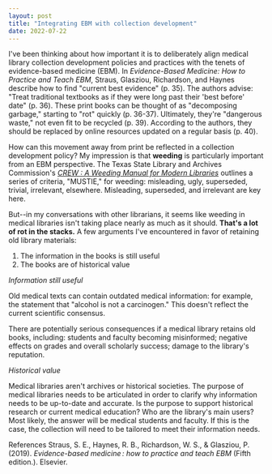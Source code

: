 ```yaml
---
layout: post
title: "Integrating EBM with collection development"
date: 2022-07-22
---
```


I've been thinking about how important it is to deliberately align medical library collection development policies and practices with the tenets of evidence-based medicine (EBM). In *Evidence-Based Medicine: How to Practice and Teach EBM*, Straus, Glasziou, Richardson, and Haynes describe how to find "current best evidence" (p. 35). The authors advise: "Treat traditional textbooks as if they were long past their 'best before' date" (p. 36). These print books can be thought of as "decomposing garbage," starting to "rot" quickly (p. 36-37). Ultimately, they're "dangerous waste," not even fit to be recycled (p. 39). According to the authors, they should be replaced by online resources updated on a regular basis (p. 40).

How can this movement away from print be reflected in a collection development policy? My impression is that **weeding** is particularly important from an EBM perspective. The Texas State Library and Archives Commission's [*CREW : A Weeding Manual for Modern Libraries*](https://www.tsl.texas.gov/sites/default/files/public/tslac/ld/ld/pubs/crew/crewmethod12.pdf) outlines a series of criteria, "MUSTIE," for weeding: misleading, ugly, superseded, trivial, irrelevant, elsewhere. Misleading, superseded, and irrelevant are key here.

But--in my conversations with other librarians, it seems like weeding in medical libraries isn't taking place nearly as much as it should. **That's a lot of rot in the stacks.** A few arguments I've encountered in favor of retaining old library materials:

1. The information in the books is still useful
2. The books are of historical value

*Information still useful*

Old medical texts can contain outdated medical information: for example, the statement that "alcohol is not a carcinogen." This doesn't reflect the current scientific consensus.

There are potentially serious consequences if a medical library retains old books, including: students and faculty becoming misinformed; negative effects on grades and overall scholarly success; damage to the library's reputation.

*Historical value*

Medical libraries aren't archives or historical societies. 
The purpose of medical libraries needs to be articulated in order to clarify why information needs to be up-to-date and accurate. Is the purpose to support historical research or current medical education? Who are the library's main users? Most likely, the answer will be medical students and faculty. If this is the case, the collection will need to be tailored to meet their information needs.

References
Straus, S. E., Haynes, R. B., Richardson, W. S., & Glasziou, P. (2019). *Evidence-based medicine : how to practice and teach EBM* (Fifth edition.). Elsevier.
